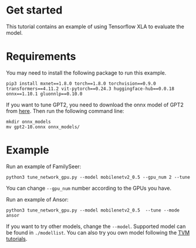 # Get started 
This tutorial contains an example of using Tensorflow XLA to evaluate the model.

# Requirements
You may need to install the following package to run this example.
```
pip3 install mxnet==1.8.0 torch==1.8.0 torchvision==0.9.0 transformers==4.11.2 vit-pytorch==0.24.3 huggingface-hub==0.0.18 onnx==1.10.1 gluonnlp==0.10.0
```
If you want to tune GPT2, you need to download the onnx model of GPT2 from [here](https://github.com/onnx/models/blob/master/text/machine_comprehension/gpt-2/model/gpt2-10.onnx). 
Then run the following command line:
```
mkdir onnx_models
mv gpt2-10.onnx onnx_models/
```

# Example
[guide-level-explanation]: #guide-level-explanation
Run an example of FamilySeer:
```
python3 tune_network_gpu.py --model mobilenetv2_0.5 --gpu_num 2 --tune
```
You can change `--gpu_num` number according to the GPUs you have.

Run an example of Ansor:
```
python3 tune_network_gpu.py --model mobilenetv2_0.5  --tune --mode ansor
```
If you want to try other models, change the `--model`. Supported model can be found in `./modellist`. You can also try you own model following the [TVM tutorials](https://tvm.apache.org/docs/how_to/compile_models/index.html).
